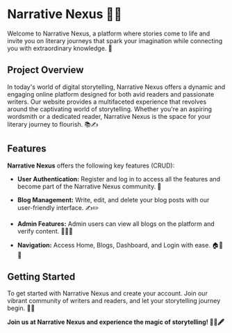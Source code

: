 # Narrative Nexus 📖🌐

Welcome to Narrative Nexus, a platform where stories come to life and invite you on literary journeys that spark your imagination while connecting you with extraordinary knowledge. 🌟

## Project Overview

In today's world of digital storytelling, Narrative Nexus offers a dynamic and engaging online platform designed for both avid readers and passionate writers. Our website provides a multifaceted experience that revolves around the captivating world of storytelling. Whether you're an aspiring wordsmith or a dedicated reader, Narrative Nexus is the space for your literary journey to flourish. 📚✍️

## Features

**Narrative Nexus** offers the following key features (CRUD):

- **User Authentication:** Register and log in to access all the features and become part of the Narrative Nexus community. 🔐

- **Blog Management:** Write, edit, and delete your blog posts with our user-friendly interface. ✍️✏️

- **Admin Features:** Admin users can view all blogs on the platform and verify content. 🧑‍💼✅

- **Navigation:** Access Home, Blogs, Dashboard, and Login with ease. 🏠📃👤

## Getting Started

To get started with Narrative Nexus and create your account. Join our vibrant community of writers and readers, and let your storytelling journey begin. 🚀📖


**Join us at Narrative Nexus and experience the magic of storytelling! 📖🌟🖋️**
